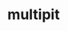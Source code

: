 ---
title: "multipit"
excerpt: "Python code for multimdoal machine learning strategies (early and late fusion) for classification and survival tasks."
collection: software
link: 'https://github.com/sysbio-curie/multipit'
---